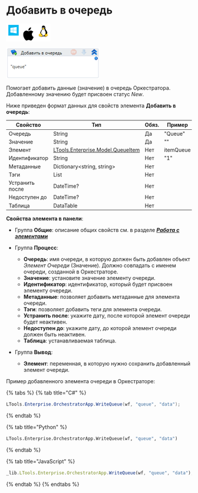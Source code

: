 # Добавить в очередь

![](<../../../../.gitbook/assets/image (100) (1) (1) (1) (2) (84).png>)

![](<../../../../.gitbook/assets/image (375).png>)

Помогает добавить данные (значение) в очередь Оркестратора. Добавленному значению будет присвоен статус *New*.

Ниже приведен формат данных для свойств элемента **Добавить в очередь**:

| Свойство   | Тип    | Обяз.  | Пример 
| ---------- | ------ | ------ | ------
| Очередь    | String | Да     | "Queue"
| Значение   | String | Да     | ""
| Элемент    | [LTools.Enterprise.Model.QueueItem](https://docs.primo-rpa.ru/primo-rpa/g_elements/osnovnye-elementy/orkestrator/els_queues/datatypes) | Нет | itemQueue
| Идентификатор | String | Нет | "1"
| Метаданные | Dictionary<string, string> | Нет |
| Тэги       | List<string>   | Нет |
| Устранить после | DateTime? | Нет |
| Недоступен до | DateTime?   | Нет |
| Таблица       | DataTable   | Нет | 

**Свойства элемента в панели**:

* Группа **Общие**: описание общих свойств см. в разделе [_**Работа с элементами**_](https://docs.primo-rpa.ru/primo-rpa/primo-studio/process/elements)
* Группа **Процесс**:   

  * **Очередь**: имя очереди, в которую должен быть добавлен объект *Элемент Очереди* (Значение). Должно совпадать с именем очереди, созданной в Оркестраторе. 
  * **Значение**: установите значение элементу очереди.
  * **Идентификатор**: идентификатор, который будет присвоен элементу очереди.
  * **Метаданные**: позволяет добавить метаданные для элемента очереди.
  * **Тэги**: позволяет добавить теги для элемента очереди.
  * **Устранить после**: укажите дату, после которой элемент очереди будет неактивен.
  * **Недоступен до**: укажите дату, до которой элемент очереди должен быть неактивен.
  * **Таблица**: устанавливаемая таблица.
* Группа **Вывод**:

  * **Элемент**: переменная, в которую нужно сохранить добавленный элемент очереди.

Пример добавленного элемента очереди в Оркестраторе:
 
 

{% tabs %}
{% tab title="C#" %}
```csharp
LTools.Enterprise.OrchestratorApp.WriteQueue(wf, "queue", "data");
```
{% endtab %}

{% tab title="Python" %}
```python
LTools.Enterprise.OrchestratorApp.WriteQueue(wf, "queue", "data")
```
{% endtab %}

{% tab title="JavaScript" %}
```javascript
_lib.LTools.Enterprise.OrchestratorApp.WriteQueue(wf, "queue", "data");
```
{% endtab %}
{% endtabs %}
